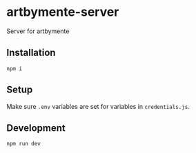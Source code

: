 # artbymente-server
Server for artbymente

## Installation

```npm i```

## Setup

Make sure `.env` variables are set for variables in `credentials.js`.

## Development

```npm run dev```
